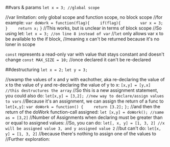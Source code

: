 ##vars & params
`let x = 3; //global scope`

//var limitation: only global scope and function scope, no block scope
//for example:
`var doWork = function(flag){`
`    if(flag){`
`        var x = 3;`
`    }`
`    return x;`
`}`
//This works, but is unclear in terms of block scope 
//So using let:
`let x = 3; //on line 8 instead of var`
//`let` only allows var x to be available to the if block,
//meaning x can't be returned because it's no loner in scope

`const` represents a read-only var with value that stays constant and doesn't change
`const MAX_SIZE = 10;`
//once declared it can't be re-declared

##destructuring
`let x = 2;`
`let y = 3;`

//swamp the values of x and y with eachother, aka re-declaring the value of x to the value of y and re-declaring the value of y to x:
`[x,y] = [y,x] //this destructures the array`
//So this is a new assignment statement, you could also do:
`let[x,y] = [3,2]; //new way to declare/assign values to vars`
//Because it's an assignment, we can assign the return of a func to `let[x,y]`:
`var doWork = function() {`
`    return [3.2];`
`};`
//and then the return of the doWork function-call assigned:
`let [x,y] = doWork(); //same as = [3,2]`
//Number of Assignments when declaring must be greater than or equal to assigned values:
//So, you can do:
`let[, x, y] = [1, 3, 2] //x will be assigned value 3, and y assigned value 2`
//but can't do:
`let[x, y] = [1, 3, 2]`
//because there's nothing to assign one of the values to
//Further exploration:


